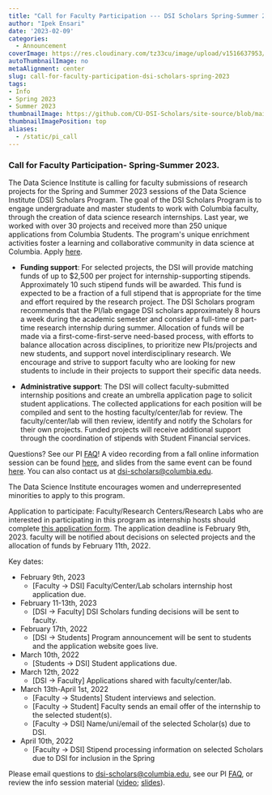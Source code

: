 ```yaml
---
title: "Call for Faculty Participation --- DSI Scholars Spring-Summer 2023"
author: "Ipek Ensari"
date: '2023-02-09'
categories:
  - Announcement
coverImage: https://res.cloudinary.com/tz33cu/image/upload/v1516637953/DSI-scholars/wordcloud2_ezxayp.png
autoThumbnailImage: no
metaAlignment: center
slug: call-for-faculty-participation-dsi-scholars-spring-2023
tags:
- Info
- Spring 2023
- Summer 2023
thumbnailImage: https://github.com/CU-DSI-Scholars/site-source/blob/main/static/img/opencall_faculty_ss2023_banner.png?raw=true
thumbnailImagePosition: top
aliases:
  - /static/pi_call
---
```


### Call for Faculty Participation- Spring-Summer 2023.

The Data Science Institute is calling for faculty submissions of research projects for the Spring and Summer 2023 sessions of the Data Science Institute (DSI) Scholars Program. The goal of the DSI Scholars Program is to engage undergraduate and master students to work with Columbia faculty, through the creation of data science research internships. Last year, we worked with over 30 projects and received more than 250 unique applications from Columbia Students. The program's unique enrichment activities foster a learning and collaborative community in data science at Columbia. Apply [here](https://docs.google.com/forms/d/e/1FAIpQLSexk3F7EcVWWLsueTuTbLdlLiMdckE-HkKd6HiPNpNdjfjNYg/viewform?usp=sf_link).

<!--more-->

+ **Funding support**: For selected projects, the DSI will provide matching funds of up to $2,500 per project for internship-supporting stipends. Approximately 10 such stipend funds will be awarded. This fund is expected to be a fraction of a full stipend that is appropriate for the time and effort required by the research project. The DSI Scholars program recommends that the PI/lab engage DSI scholars approximately 8 hours a week during the academic semester and consider a full-time or part-time research internship during summer. Allocation of funds will be made via a first-come-first-serve need-based process, with efforts to balance allocation across disciplines, to prioritize new PIs/projects and new students, and support novel interdisciplinary research. We encourage and strive to support faculty who are looking for new students to include in their projects to support their specific data needs.

+ **Administrative support**: The DSI will collect faculty-submitted internship positions and create an umbrella application page to solicit student applications. The collected applications for each position will be compiled and sent to the hosting faculty/center/lab for review. The faculty/center/lab will then review, identify and notify the Scholars for their own projects. Funded projects will receive additional support through the coordination of stipends with Student Financial services. 

Questions? See our PI [FAQ](/static/pi_faq/)! A video recording from a fall online information session can be found [here](https://columbia.hosted.panopto.com/Panopto/Pages/Viewer.aspx?id=f0b73385-07e1-4c23-8f7b-ac2200f91b94), and slides from the same event can be found [here](https://docs.google.com/presentation/d/1aE19WTanf2I37brBsvsYpVG353Or7kRzP2ZoofAfrRU/edit?usp=sharing). You can also contact us at [dsi-scholars@columbia.edu](mailto:dsi-scholars@columbia.edu).

The Data Science Institute encourages women and underrepresented minorities to apply to this program.

Application to participate: Faculty/Research Centers/Research Labs who are interested in participating in this program as internship hosts should complete [this application form](https://docs.google.com/forms/d/e/1FAIpQLSexk3F7EcVWWLsueTuTbLdlLiMdckE-HkKd6HiPNpNdjfjNYg/viewform?usp=sf_link). The application deadline is February 9th, 2023. faculty will be notified about decisions on selected projects and the allocation of funds by February 11th, 2022.

Key dates:

+ February 9th, 2023
    + [Faculty -> DSI] Faculty/Center/Lab scholars internship host application due.
+ February 11-13th, 2023
    + [DSI -> Faculty] DSI Scholars funding decisions will be sent to faculty.
+ February 17th, 2022
    + [DSI -> Students] Program announcement will be sent to students and the application website goes live.
+ March 10th, 2022
    + [Students -> DSI] Student applications due.
+ March 12th, 2022
    + [DSI -> Faculty] Applications shared with faculty/center/lab.
+ March 13th-April 1st, 2022
    + [Faculty -> Students] Student interviews and selection.
    + [Faculty -> Student] Faculty sends an email offer of the internship to the selected student(s).
    + [Faculty -> DSI] Name/uni/email of the selected Scholar(s) due to DSI.
+ April 10th, 2022
    + [Faculty -> DSI] Stipend processing information on selected Scholars due to DSI for inclusion in the Spring
 

Please email questions to [dsi-scholars@columbia.edu](mailto:dsi-scholars@columbia.edu), see our PI [FAQ](/static/pi_faq/), or review the info session material ([video](https://columbia.hosted.panopto.com/Panopto/Pages/Viewer.aspx?id=f0b73385-07e1-4c23-8f7b-ac2200f91b94); [slides](https://docs.google.com/presentation/d/1aE19WTanf2I37brBsvsYpVG353Or7kRzP2ZoofAfrRU/edit?usp=sharing)).

